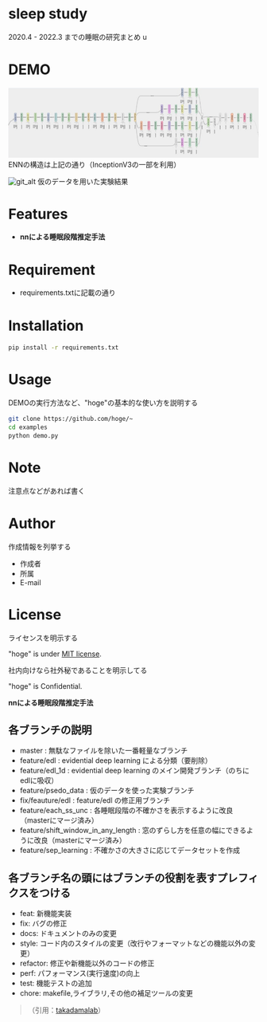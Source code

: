 # sleep study

2020.4 - 2022.3 までの睡眠の研究まとめ
 u
# DEMO
 ![net_alt](gallery/my_network.png "my_network")
ENNの構造は上記の通り（InceptionV3の一部を利用）
 
 ![git_alt](gallery/out.gif "my_psedo")
仮のデータを用いた実験結果

# Features

* <strong>nnによる睡眠段階推定手法</strong>
 
# Requirement
 * requirements.txtに記載の通り

# Installation 
 
```bash
pip install -r requirements.txt
```
 
# Usage
 
DEMOの実行方法など、"hoge"の基本的な使い方を説明する
 
```bash
git clone https://github.com/hoge/~
cd examples
python demo.py
```
 
# Note
 
注意点などがあれば書く
 
# Author
 
作成情報を列挙する
 
* 作成者
* 所属
* E-mail
 
# License
ライセンスを明示する
 
"hoge" is under [MIT license](https://en.wikipedia.org/wiki/MIT_License).
 
社内向けなら社外秘であることを明示してる
 
"hoge" is Confidential.


<strong>nnによる睡眠段階推定手法</strong>

## 各ブランチの説明
- master : 無駄なファイルを除いた一番軽量なブランチ
- feature/edl : evidential deep learning による分類（要削除）
- feature/edl_1d : evidential deep learning のメイン開発ブランチ（のちにedlに吸収）
- feature/psedo_data : 仮のデータを使った実験ブランチ
- fix/feauture/edl : feature/edl の修正用ブランチ
- feature/each_ss_unc : 各睡眠段階の不確かさを表示するように改良（masterにマージ済み）
- feature/shift_window_in_any_length : 窓のずらし方を任意の幅にできるように改良（masterにマージ済み）
- feature/sep_learning : 不確かさの大きさに応じてデータセットを作成

## 各ブランチ名の頭にはブランチの役割を表すプレフィクスをつける
- feat: 新機能実装
- fix: バグの修正
- docs: ドキュメントのみの変更
- style: コード内のスタイルの変更（改行やフォーマットなどの機能以外の変更）
- refactor: 修正や新機能以外のコードの修正
- perf: パフォーマンス(実行速度)の向上
- test: 機能テストの追加
- chore: makefile,ライブラリ,その他の補足ツールの変更
>（引用：[takadamalab](https://github.com/takadamalab)）